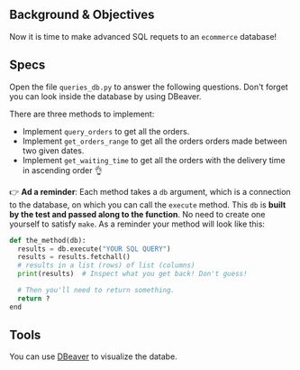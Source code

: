 ## Background & Objectives

Now it is time to make advanced SQL requets to an `ecommerce` database!

## Specs

Open the file `queries_db.py` to answer the following questions. Don't forget you can look inside the database by using DBeaver.

There are three methods to implement:

- Implement `query_orders` to get all the orders.
- Implement `get_orders_range` to get all the orders orders made between two given dates.
- Implement `get_waiting_time` to get all the orders with the delivery time in ascending order 👌

👉 **Ad a reminder**: Each method takes a `db` argument, which is a connection to the database, on which you can call the `execute` method. This `db` is **built by the test and passed along to the function**. No need to create one yourself to satisfy `make`. As a reminder your method will look like this:

```python
def the_method(db):
  results = db.execute("YOUR SQL QUERY")
  results = results.fetchall()
  # results in a list (rows) of list (columns)
  print(results)  # Inspect what you get back! Don't guess!

  # Then you'll need to return something.
  return ?
end
```



## Tools

You can use [DBeaver](https://dbeaver.io/) to visualize the databe.
